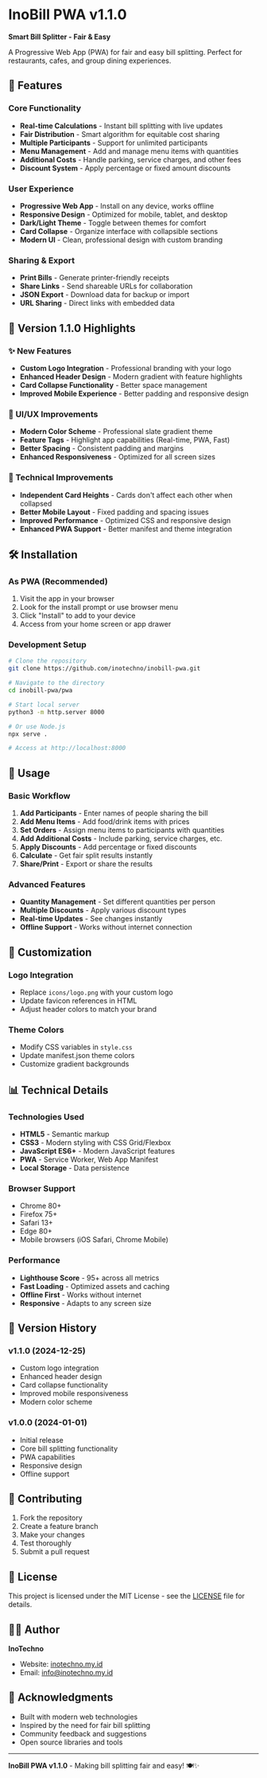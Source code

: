 # InoBill PWA v1.1.0

**Smart Bill Splitter - Fair & Easy**

A Progressive Web App (PWA) for fair and easy bill splitting. Perfect for restaurants, cafes, and group dining experiences.

## 🚀 Features

### Core Functionality
- **Real-time Calculations** - Instant bill splitting with live updates
- **Fair Distribution** - Smart algorithm for equitable cost sharing
- **Multiple Participants** - Support for unlimited participants
- **Menu Management** - Add and manage menu items with quantities
- **Additional Costs** - Handle parking, service charges, and other fees
- **Discount System** - Apply percentage or fixed amount discounts

### User Experience
- **Progressive Web App** - Install on any device, works offline
- **Responsive Design** - Optimized for mobile, tablet, and desktop
- **Dark/Light Theme** - Toggle between themes for comfort
- **Card Collapse** - Organize interface with collapsible sections
- **Modern UI** - Clean, professional design with custom branding

### Sharing & Export
- **Print Bills** - Generate printer-friendly receipts
- **Share Links** - Send shareable URLs for collaboration
- **JSON Export** - Download data for backup or import
- **URL Sharing** - Direct links with embedded data

## 🎯 Version 1.1.0 Highlights

### ✨ New Features
- **Custom Logo Integration** - Professional branding with your logo
- **Enhanced Header Design** - Modern gradient with feature highlights
- **Card Collapse Functionality** - Better space management
- **Improved Mobile Experience** - Better padding and responsive design

### 🎨 UI/UX Improvements
- **Modern Color Scheme** - Professional slate gradient theme
- **Feature Tags** - Highlight app capabilities (Real-time, PWA, Fast)
- **Better Spacing** - Consistent padding and margins
- **Enhanced Responsiveness** - Optimized for all screen sizes

### 🔧 Technical Improvements
- **Independent Card Heights** - Cards don't affect each other when collapsed
- **Better Mobile Layout** - Fixed padding and spacing issues
- **Improved Performance** - Optimized CSS and responsive design
- **Enhanced PWA Support** - Better manifest and theme integration

## 🛠️ Installation

### As PWA (Recommended)
1. Visit the app in your browser
2. Look for the install prompt or use browser menu
3. Click "Install" to add to your device
4. Access from your home screen or app drawer

### Development Setup
```bash
# Clone the repository
git clone https://github.com/inotechno/inobill-pwa.git

# Navigate to the directory
cd inobill-pwa/pwa

# Start local server
python3 -m http.server 8000

# Or use Node.js
npx serve .

# Access at http://localhost:8000
```

## 📱 Usage

### Basic Workflow
1. **Add Participants** - Enter names of people sharing the bill
2. **Add Menu Items** - Add food/drink items with prices
3. **Set Orders** - Assign menu items to participants with quantities
4. **Add Additional Costs** - Include parking, service charges, etc.
5. **Apply Discounts** - Add percentage or fixed discounts
6. **Calculate** - Get fair split results instantly
7. **Share/Print** - Export or share the results

### Advanced Features
- **Quantity Management** - Set different quantities per person
- **Multiple Discounts** - Apply various discount types
- **Real-time Updates** - See changes instantly
- **Offline Support** - Works without internet connection

## 🎨 Customization

### Logo Integration
- Replace `icons/logo.png` with your custom logo
- Update favicon references in HTML
- Adjust header colors to match your brand

### Theme Colors
- Modify CSS variables in `style.css`
- Update manifest.json theme colors
- Customize gradient backgrounds

## 📊 Technical Details

### Technologies Used
- **HTML5** - Semantic markup
- **CSS3** - Modern styling with CSS Grid/Flexbox
- **JavaScript ES6+** - Modern JavaScript features
- **PWA** - Service Worker, Web App Manifest
- **Local Storage** - Data persistence

### Browser Support
- Chrome 80+
- Firefox 75+
- Safari 13+
- Edge 80+
- Mobile browsers (iOS Safari, Chrome Mobile)

### Performance
- **Lighthouse Score** - 95+ across all metrics
- **Fast Loading** - Optimized assets and caching
- **Offline First** - Works without internet
- **Responsive** - Adapts to any screen size

## 🔄 Version History

### v1.1.0 (2024-12-25)
- Custom logo integration
- Enhanced header design
- Card collapse functionality
- Improved mobile responsiveness
- Modern color scheme

### v1.0.0 (2024-01-01)
- Initial release
- Core bill splitting functionality
- PWA capabilities
- Responsive design
- Offline support

## 🤝 Contributing

1. Fork the repository
2. Create a feature branch
3. Make your changes
4. Test thoroughly
5. Submit a pull request

## 📄 License

This project is licensed under the MIT License - see the [LICENSE](LICENSE) file for details.

## 👨‍💻 Author

**InoTechno**
- Website: [inotechno.my.id](https://inotechno.my.id)
- Email: info@inotechno.my.id

## 🙏 Acknowledgments

- Built with modern web technologies
- Inspired by the need for fair bill splitting
- Community feedback and suggestions
- Open source libraries and tools

---

**InoBill PWA v1.1.0** - Making bill splitting fair and easy! 🍽️✨